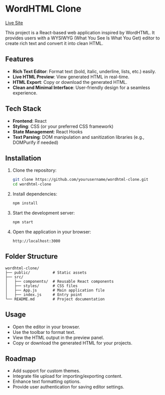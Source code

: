 # WordHTML Clone
[Live Site](https://kembo001.github.io/word-to-html/)

This project is a React-based web application inspired by WordHTML. It provides users with a WYSIWYG (What You See Is What You Get) editor to create rich text and convert it into clean HTML.

## Features

- **Rich Text Editor**: Format text (bold, italic, underline, lists, etc.) easily.
- **Live HTML Preview**: View generated HTML in real-time.
- **HTML Export**: Copy or download the generated HTML.
- **Clean and Minimal Interface**: User-friendly design for a seamless experience.

## Tech Stack

- **Frontend**: React
- **Styling**: CSS (or your preferred CSS framework)
- **State Management**: React Hooks
- **Text Parsing**: DOM manipulation and sanitization libraries (e.g., DOMPurify if needed)

## Installation

1. Clone the repository:
   ```bash
   git clone https://github.com/yourusername/wordhtml-clone.git
   cd wordhtml-clone
   ```

2. Install dependencies:
   ```bash
   npm install
   ```

3. Start the development server:
   ```bash
   npm start
   ```

4. Open the application in your browser:
   ```
   http://localhost:3000
   ```

## Folder Structure

```
wordhtml-clone/
├── public/          # Static assets
├── src/
│   ├── components/  # Reusable React components
│   ├── styles/      # CSS files
│   ├── App.js       # Main application file
│   ├── index.js     # Entry point
└── README.md        # Project documentation
```

## Usage

- Open the editor in your browser.
- Use the toolbar to format text.
- View the HTML output in the preview panel.
- Copy or download the generated HTML for your projects.

## Roadmap

- Add support for custom themes.
- Integrate file upload for importing/exporting content.
- Enhance text formatting options.
- Provide user authentication for saving editor settings.



